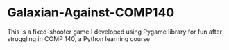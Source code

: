# Galaxian-Against-COMP140
This is a fixed-shooter game I developed using Pygame library for fun after struggling in COMP 140, a Python learning course
